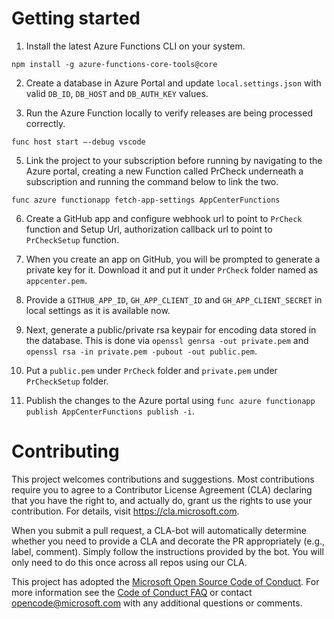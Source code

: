 
# Getting started

1. Install the latest Azure Functions CLI on your system. 
 
```npm install -g azure-functions-core-tools@core ```
 
2. Create a database in Azure Portal and update `local.settings.json` with valid `DB_ID`, `DB_HOST` and `DB_AUTH_KEY` values.

3. Run the Azure Function locally to verify releases are being processed correctly.

```func host start –-debug vscode```

5. Link the project to your subscription before running by navigating to the Azure portal, creating a new Function called PrCheck underneath a subscription and running the command below to link the two.

```func azure functionapp fetch-app-settings AppCenterFunctions ```

6. Create a GitHub app and configure webhook url to point to `PrCheck` function and Setup Url, authorization callback url to point to `PrCheckSetup` function. 

7. When you create an app on GitHub, you will be prompted to generate a private key for it. Download it and put it under `PrCheck` folder named as `appcenter.pem`.

8. Provide a `GITHUB_APP_ID`, `GH_APP_CLIENT_ID` and `GH_APP_CLIENT_SECRET` in local settings as it is available now.

9. Next, generate a public/private rsa keypair for encoding data stored in the database. This is done via `openssl genrsa -out private.pem` and `openssl rsa -in private.pem -pubout -out public.pem`. 

10. Put a `public.pem` under `PrCheck` folder and `private.pem` under `PrCheckSetup` folder.

12. Publish the changes to the Azure portal using `func azure functionapp publish AppCenterFunctions publish -i`.

# Contributing

This project welcomes contributions and suggestions.  Most contributions require you to agree to a
Contributor License Agreement (CLA) declaring that you have the right to, and actually do, grant us
the rights to use your contribution. For details, visit https://cla.microsoft.com.

When you submit a pull request, a CLA-bot will automatically determine whether you need to provide
a CLA and decorate the PR appropriately (e.g., label, comment). Simply follow the instructions
provided by the bot. You will only need to do this once across all repos using our CLA.

This project has adopted the [Microsoft Open Source Code of Conduct](https://opensource.microsoft.com/codeofconduct/).
For more information see the [Code of Conduct FAQ](https://opensource.microsoft.com/codeofconduct/faq/) or
contact [opencode@microsoft.com](mailto:opencode@microsoft.com) with any additional questions or comments.

